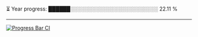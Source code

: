 
⏳ Year progress: ██████░░░░░░░░░░░░░░░░░░░░░░░░ 22.11 %

---

[![Progress Bar CI](https://github.com/thatoranzhevyy/thatoranzhevyy/actions/workflows/node.js.yml/badge.svg)](https://github.com/thatoranzhevyy/thatoranzhevyy/actions/workflows/node.js.yml)

